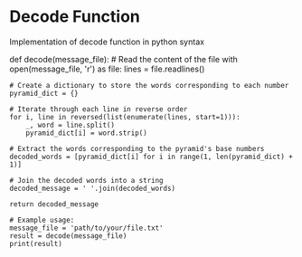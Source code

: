 # Decode Function 
Implementation of decode function in python syntax 

def decode(message_file):
    # Read the content of the file
    with open(message_file, 'r') as file:
        lines = file.readlines()

    # Create a dictionary to store the words corresponding to each number
    pyramid_dict = {}
    
    # Iterate through each line in reverse order
    for i, line in reversed(list(enumerate(lines, start=1))):
        _, word = line.split()
        pyramid_dict[i] = word.strip()

    # Extract the words corresponding to the pyramid's base numbers
    decoded_words = [pyramid_dict[i] for i in range(1, len(pyramid_dict) + 1)]

    # Join the decoded words into a string
    decoded_message = ' '.join(decoded_words)

    return decoded_message
    
    # Example usage:
    message_file = 'path/to/your/file.txt'
    result = decode(message_file)
    print(result)

